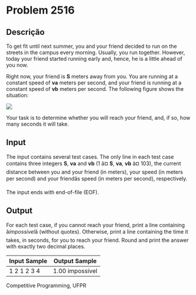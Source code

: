 # Problem 2516

Descrição
----------

To get fit until next summer, you and your friend decided to run on the streets in the campus every morning. Usually, you run together. However, today your friend started running early and, hence, he is a little ahead of you now.

Right now, your friend is **S** meters away from you. You are running at a constant speed of **va** meters per second, and your friend is running at a constant speed of **vb** meters per second. The following figure shows the situation:

![](https://resources.beecrowd.com/gallery/images/problems/UOJ_2516.png)

Your task is to determine whether you will reach your friend, and, if so, how many seconds it will take.

Input
-----

The input contains several test cases. The only line in each test case contains three integers **S**, **va** and **vb** (1 â¤ **S**, **va**, **vb** â¤ 103), the current distance between you and your friend (in meters), your speed (in meters per second) and your friendâs speed (in meters per second), respectively.

The input ends with end-of-file (EOF).

Output
------

For each test case, if you cannot reach your friend, print a line containing â*impossivel*â (without quotes). Otherwise, print a line containing the time it takes, in seconds, for you to reach your friend. Round and print the answer with exactly two decimal places.


| Input Sample | Output Sample |
| --- | --- |
| 1 2 1 2 3 4 | 1.00 impossivel |

Competitive Programming, UFPR

